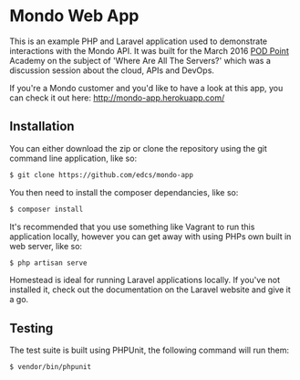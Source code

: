 # Mondo Web App

This is an example PHP and Laravel application used to demonstrate interactions with the Mondo API. It was built for the 
March 2016 [POD Point](https://pod-point.com) Academy on the subject of 'Where Are All The Servers?' which was a
discussion session about the cloud, APIs and DevOps.

If you're a Mondo customer and you'd like to have a look at this app, you can check it out here: http://mondo-app.herokuapp.com/

## Installation

You can either download the zip or clone the repository using the git command line application, like so:

```bash
$ git clone https://github.com/edcs/mondo-app
```

You then need to install the composer dependancies, like so:

```bash
$ composer install
```

It's recommended that you use something like Vagrant to run this application locally, however you can get away with
using PHPs own built in web server, like so:

```bash
$ php artisan serve
```

Homestead is ideal for running Laravel applications locally. If you've not installed it, check out the documentation on
the Laravel website and give it a go.

## Testing

The test suite is built using PHPUnit, the following command will run them:

```bash
$ vendor/bin/phpunit
```

